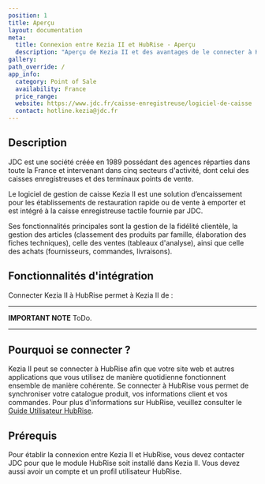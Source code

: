 ```yaml
---
position: 1
title: Aperçu
layout: documentation
meta:
  title: Connexion entre Kezia II et HubRise - Aperçu
  description: "Aperçu de Kezia II et des avantages de le connecter à HubRise, telles que la synchronisation des commandes avec vos autres outils du quotidien."
gallery:
path_override: /
app_info:
  category: Point of Sale
  availability: France
  price_range:
  website: https://www.jdc.fr/caisse-enregistreuse/logiciel-de-caisse
  contact: hotline.kezia@jdc.fr
---
```


## Description

JDC est une société créée en 1989 possédant des agences réparties dans toute la France et intervenant dans cinq secteurs d'activité, dont celui des caisses enregistreuses et des terminaux points de vente.

Le logiciel de gestion de caisse Kezia II est une solution d’encaissement pour les établissements de restauration rapide ou de vente à emporter et est intégré à la caisse enregistreuse tactile fournie par JDC.

Ses fonctionnalités principales sont la gestion de la fidélité clientèle, la gestion des articles (classement des produits par famille, élaboration des fiches techniques), celle des ventes (tableaux d'analyse), ainsi que celle des achats (fournisseurs, commandes, livraisons).

## Fonctionnalités d'intégration

Connecter Kezia II à HubRise permet à Kezia II de :

---

**IMPORTANT NOTE** ToDo.

---

## Pourquoi se connecter ?

Kezia II peut se connecter à HubRise afin que votre site web et autres applications que vous utilisez de manière quotidienne fonctionnent ensemble de manière cohérente. Se connecter à HubRise vous permet de synchroniser votre catalogue produit, vos informations client et vos commandes. Pour plus d'informations sur HubRise, veuillez consulter le [Guide Utilisateur HubRise](/docs).

## Prérequis

Pour établir la connexion entre Kezia II et HubRise, vous devez contacter JDC pour que le module HubRise soit installé dans Kezia II. Vous devez aussi avoir un compte et un profil utilisateur HubRise.
